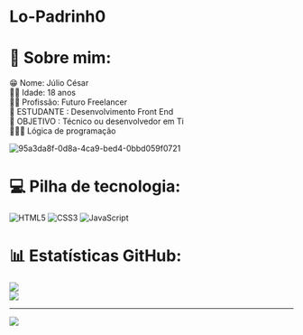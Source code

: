 # Lo-Padrinh0

# 💫 Sobre mim:
😁 Nome: Júlio César<br>👴🏾 Idade: 18 anos<br>🥷🏾 Profissão: Futuro Freelancer<br>
📖 ESTUDANTE : Desenvolvimento Front End<br>🏯 OBJETIVO : Técnico ou desenvolvedor em Ti<br>🧑🏾‍💻 Lógica de programação<br>
 
![95a3da8f-0d8a-4ca9-bed4-0bbd059f0721](https://github.com/Lo-Padrinh0/Lo-Padrinh0/assets/166052100/ccff9ba0-1d5e-475c-bf05-f9c9a9f7e677)


# 💻 Pilha de tecnologia:
![HTML5](https://img.shields.io/badge/html5-%23E34F26.svg?style=for-the-badge&logo=html5&logoColor=white)
![CSS3](https://img.shields.io/badge/css3-%231572B6.svg?style=for-the-badge&logo=css3&logoColor=white)
![JavaScript](https://img.shields.io/badge/javascript-%23323330.svg?style=for-the-badge&logo=javascript&logoColor=%#8B7765)

# 📊 Estatísticas GitHub:
![](https://github-readme-stats.vercel.app/api?username=Lo-Padrinh0&theme=dark&hide_border=false&include_all_commits=false&count_private=false)<br/>
![](https://github-readme-streak-stats.herokuapp.com/?user=Lo-Padrinh0&theme=dark&hide_border=false)<br/>

---
[![](https://visitcount.itsvg.in/api?id=Lo-Padrinh0&icon=0&color=0)](https://visitcount.itsvg.in)
